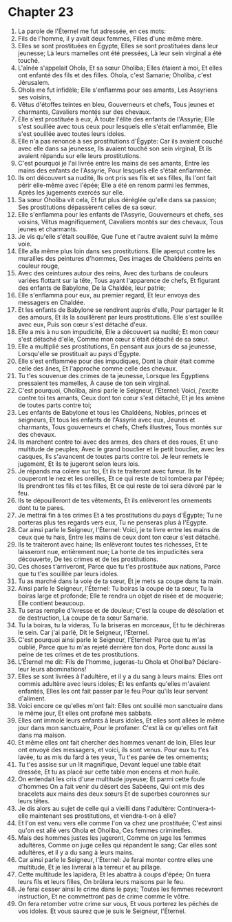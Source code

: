# Chapter 23

1. La parole de l'Éternel me fut adressée, en ces mots:
2. Fils de l'homme, il y avait deux femmes, Filles d'une même mère.
3. Elles se sont prostituées en Égypte, Elles se sont prostituées dans leur jeunesse; Là leurs mamelles ont été pressées, Là leur sein virginal a été touché.
4. L'aînée s'appelait Ohola, Et sa sœur Oholiba; Elles étaient à moi, Et elles ont enfanté des fils et des filles. Ohola, c'est Samarie; Oholiba, c'est Jérusalem.
5. Ohola me fut infidèle; Elle s'enflamma pour ses amants, Les Assyriens ses voisins,
6. Vêtus d'étoffes teintes en bleu, Gouverneurs et chefs, Tous jeunes et charmants, Cavaliers montés sur des chevaux.
7. Elle s'est prostituée à eux, À toute l'élite des enfants de l'Assyrie; Elle s'est souillée avec tous ceux pour lesquels elle s'était enflammée, Elle s'est souillée avec toutes leurs idoles.
8. Elle n'a pas renoncé à ses prostitutions d'Égypte: Car ils avaient couché avec elle dans sa jeunesse, Ils avaient touché son sein virginal, Et ils avaient répandu sur elle leurs prostitutions.
9. C'est pourquoi je l'ai livrée entre les mains de ses amants, Entre les mains des enfants de l'Assyrie, Pour lesquels elle s'était enflammée.
10. Ils ont découvert sa nudité, Ils ont pris ses fils et ses filles, Ils l'ont fait périr elle-même avec l'épée; Elle a été en renom parmi les femmes, Après les jugements exercés sur elle.
11. Sa sœur Oholiba vit cela, Et fut plus déréglée qu'elle dans sa passion; Ses prostitutions dépassèrent celles de sa sœur.
12. Elle s'enflamma pour les enfants de l'Assyrie, Gouverneurs et chefs, ses voisins, Vêtus magnifiquement, Cavaliers montés sur des chevaux, Tous jeunes et charmants.
13. Je vis qu'elle s'était souillée, Que l'une et l'autre avaient suivi la même voie.
14. Elle alla même plus loin dans ses prostitutions. Elle aperçut contre les murailles des peintures d'hommes, Des images de Chaldéens peints en couleur rouge,
15. Avec des ceintures autour des reins, Avec des turbans de couleurs variées flottant sur la tête, Tous ayant l'apparence de chefs, Et figurant des enfants de Babylone, De la Chaldée, leur patrie;
16. Elle s'enflamma pour eux, au premier regard, Et leur envoya des messagers en Chaldée.
17. Et les enfants de Babylone se rendirent auprès d'elle, Pour partager le lit des amours, Et ils la souillèrent par leurs prostitutions. Elle s'est souillée avec eux, Puis son cœur s'est détaché d'eux.
18. Elle a mis à nu son impudicité, Elle a découvert sa nudité; Et mon cœur s'est détaché d'elle, Comme mon cœur s'était détaché de sa sœur.
19. Elle a multiplié ses prostitutions, En pensant aux jours de sa jeunesse, Lorsqu'elle se prostituait au pays d'Égypte.
20. Elle s'est enflammée pour des impudiques, Dont la chair était comme celle des ânes, Et l'approche comme celle des chevaux.
21. Tu t'es souvenue des crimes de ta jeunesse, Lorsque les Égyptiens pressaient tes mamelles, À cause de ton sein virginal.
22. C'est pourquoi, Oholiba, ainsi parle le Seigneur, l'Éternel: Voici, j'excite contre toi tes amants, Ceux dont ton cœur s'est détaché, Et je les amène de toutes parts contre toi;
23. Les enfants de Babylone et tous les Chaldéens, Nobles, princes et seigneurs, Et tous les enfants de l'Assyrie avec eux, Jeunes et charmants, Tous gouverneurs et chefs, Chefs illustres, Tous montés sur des chevaux.
24. Ils marchent contre toi avec des armes, des chars et des roues, Et une multitude de peuples; Avec le grand bouclier et le petit bouclier, avec les casques, Ils s'avancent de toutes parts contre toi. Je leur remets le jugement, Et ils te jugeront selon leurs lois.
25. Je répands ma colère sur toi, Et ils te traiteront avec fureur. Ils te couperont le nez et les oreilles, Et ce qui reste de toi tombera par l'épée; Ils prendront tes fils et tes filles, Et ce qui reste de toi sera dévoré par le feu.
26. Ils te dépouilleront de tes vêtements, Et ils enlèveront les ornements dont tu te pares.
27. Je mettrai fin à tes crimes Et à tes prostitutions du pays d'Égypte; Tu ne porteras plus tes regards vers eux, Tu ne penseras plus à l'Égypte.
28. Car ainsi parle le Seigneur, l'Éternel: Voici, je te livre entre les mains de ceux que tu hais, Entre les mains de ceux dont ton cœur s'est détaché.
29. Ils te traiteront avec haine; Ils enlèveront toutes tes richesses, Et te laisseront nue, entièrement nue; La honte de tes impudicités sera découverte, De tes crimes et de tes prostitutions.
30. Ces choses t'arriveront, Parce que tu t'es prostituée aux nations, Parce que tu t'es souillée par leurs idoles.
31. Tu as marché dans la voie de ta sœur, Et je mets sa coupe dans ta main.
32. Ainsi parle le Seigneur, l'Éternel: Tu boiras la coupe de ta sœur, Tu la boiras large et profonde; Elle te rendra un objet de risée et de moquerie; Elle contient beaucoup.
33. Tu seras remplie d'ivresse et de douleur; C'est la coupe de désolation et de destruction, La coupe de ta sœur Samarie.
34. Tu la boiras, tu la videras, Tu la briseras en morceaux, Et tu te déchireras le sein. Car j'ai parlé, Dit le Seigneur, l'Éternel.
35. C'est pourquoi ainsi parle le Seigneur, l'Éternel: Parce que tu m'as oublié, Parce que tu m'as rejeté derrière ton dos, Porte donc aussi la peine de tes crimes et de tes prostitutions.
36. L'Éternel me dit: Fils de l'homme, jugeras-tu Ohola et Oholiba? Déclare-leur leurs abominations!
37. Elles se sont livrées à l'adultère, et il y a du sang à leurs mains: Elles ont commis adultère avec leurs idoles; Et les enfants qu'elles m'avaient enfantés, Elles les ont fait passer par le feu Pour qu'ils leur servent d'aliment.
38. Voici encore ce qu'elles m'ont fait: Elles ont souillé mon sanctuaire dans le même jour, Et elles ont profané mes sabbats.
39. Elles ont immolé leurs enfants à leurs idoles, Et elles sont allées le même jour dans mon sanctuaire, Pour le profaner. C'est là ce qu'elles ont fait dans ma maison.
40. Et même elles ont fait chercher des hommes venant de loin, Elles leur ont envoyé des messagers, et voici, ils sont venus. Pour eux tu t'es lavée, tu as mis du fard à tes yeux, Tu t'es parée de tes ornements;
41. Tu t'es assise sur un lit magnifique, Devant lequel une table était dressée, Et tu as placé sur cette table mon encens et mon huile.
42. On entendait les cris d'une multitude joyeuse; Et parmi cette foule d'hommes On a fait venir du désert des Sabéens, Qui ont mis des bracelets aux mains des deux sœurs Et de superbes couronnes sur leurs têtes.
43. Je dis alors au sujet de celle qui a vieilli dans l'adultère: Continuera-t-elle maintenant ses prostitutions, et viendra-t-on à elle?
44. Et l'on est venu vers elle comme l'on va chez une prostituée; C'est ainsi qu'on est allé vers Ohola et Oholiba, Ces femmes criminelles.
45. Mais des hommes justes les jugeront, Comme on juge les femmes adultères, Comme on juge celles qui répandent le sang; Car elles sont adultères, et il y a du sang à leurs mains.
46. Car ainsi parle le Seigneur, l'Éternel: Je ferai monter contre elles une multitude, Et je les livrerai à la terreur et au pillage.
47. Cette multitude les lapidera, Et les abattra à coups d'épée; On tuera leurs fils et leurs filles, On brûlera leurs maisons par le feu.
48. Je ferai cesser ainsi le crime dans le pays; Toutes les femmes recevront instruction, Et ne commettront pas de crime comme le vôtre.
49. On fera retomber votre crime sur vous, Et vous porterez les péchés de vos idoles. Et vous saurez que je suis le Seigneur, l'Éternel.

